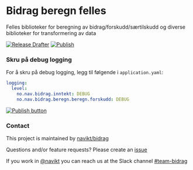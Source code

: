 # Bidrag beregn felles
Felles biblioteker for beregning av bidrag/forskudd/særtilskudd og diverse biblioteker for transformering av data

[![Release Drafter](https://github.com/navikt/bidrag-beregn-felles/actions/workflows/release-draft.yaml/badge.svg?branch=main)](https://github.com/navikt/bidrag-beregn-felles/actions/workflows/release-draft.yaml)
[![Publish](https://github.com/navikt/bidrag-beregn-felles/actions/workflows/publish.yaml/badge.svg?branch=main)](https://github.com/navikt/bidrag-beregn-felles/actions/workflows/publish.yaml)

### Skru på debug logging

For å skru på debug logging, legg til følgende i `application.yaml`:

```yaml
logging:
  level:
    no.nav.bidrag.inntekt: DEBUG
    no.nav.bidrag.beregn.beregn.forskudd: DEBUG
```


[![Publish button]][Release draft]

### Contact

This project is maintained by [navikt/bidrag](CODEOWNERS)

Questions and/or feature requests? Please create an [issue](https://github.com/navikt/bidrag-felles/issues)

If you work in [@navikt](https://github.com/navikt) you can reach us at the Slack
channel [#team-bidrag](https://nav-it.slack.com/archives/CAZ7A2074)

<!---------------------------------------------------------------------------->

[Publish button]: https://img.shields.io/badge/Publiser_siste_release_draft-37a779?style=for-the-badge
[Release draft]: https://github.com/navikt/bidrag-felles/releases
[#]: #
